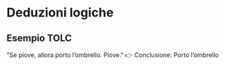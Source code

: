 # Deduzioni logiche

## Esempio TOLC
"Se piove, allora porto l’ombrello. Piove."
👉 Conclusione: Porto l’ombrello
